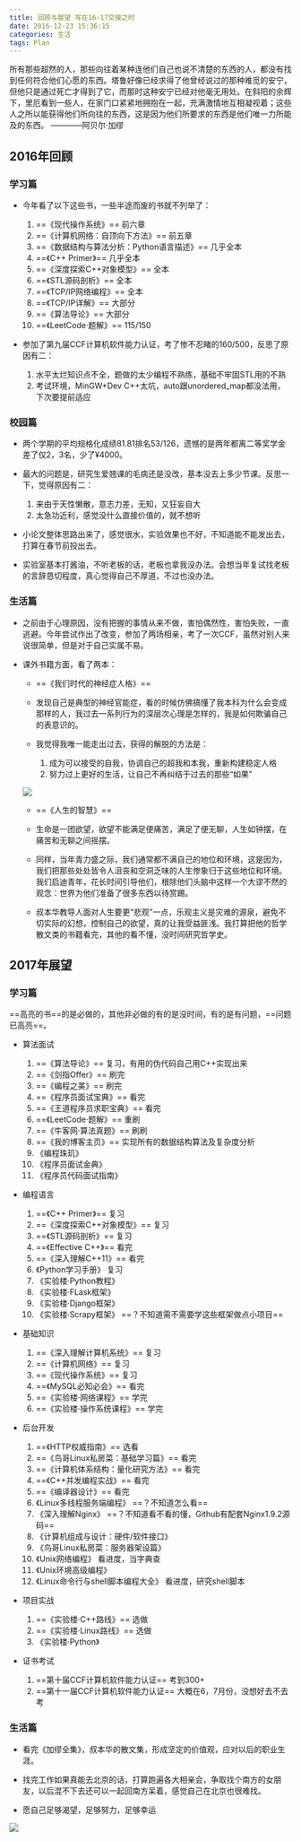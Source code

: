 ```yaml
---
title: 回顾与展望 写在16-17交接之时
date: 2016-12-23 15:36:15
categories: 生活
tags: Plan
---
```

所有那些超然的人，那些向往着某种连他们自己也说不清楚的东西的人，都没有找到任何符合他们心愿的东西。塔鲁好像已经求得了他曾经说过的那种难觅的安宁，但他只是通过死亡才得到了它，而那时这种安宁已经对他毫无用处。在斜阳的余辉下，里厄看到一些人，在家门口紧紧地拥抱在一起，充满激情地互相凝视着；这些人之所以能获得他们所向往的东西，这是因为他们所要求的东西是他们唯一力所能及的东西。
						————阿贝尔·加缪

<!--more-->

## 2016年回顾

### 学习篇

- 今年看了以下这些书，一些半途而废的书就不列举了：

	1. ==《现代操作系统》==	前六章
	2. ==《计算机网络：自顶向下方法》==  前五章
	3. ==《数据结构与算法分析：Python语言描述》==  几乎全本
	4. ==《C++ Primer》==  几乎全本
	5. ==《深度探索C++对象模型》==  全本
	6. ==《STL源码剖析》==  全本
	7. ==《TCP/IP网络编程》==  全本
	8. ==《TCP/IP详解》==  大部分
	9. ==《算法导论》==  大部分
	10. ==《LeetCode·题解》==  115/150

- 参加了第九届CCF计算机软件能力认证，考了惨不忍睹的160/500，反思了原因有二：
	1. 水平太烂知识点不全，题做的太少编程不熟练，基础不牢固STL用的不熟
	2. 考试环境，MinGW+Dev C++太坑，auto跟unordered_map都没法用，下次要提前适应

### 校园篇

- 两个学期的平均规格化成绩81.81排名53/126，遗憾的是两年都离二等奖学金差了仅2，3名，少了¥4000。

- 最大的问题是，研究生爱翘课的毛病还是没改，基本没去上多少节课。反思一下，觉得原因有二：

	1. 来由于天性懒散，意志力差，无知，又狂妄自大
	2. 太急功近利，感觉没什么直接价值的，就不想听

- 小论文整体思路出来了，感觉很水，实验效果也不好，不知道能不能发出去，打算在春节前投出去。

- 实验室基本打酱油，不听老板的话，老板也拿我没办法。会想当年复试找老板的言辞恳切程度，真心觉得自己不厚道，不过也没办法。

### 生活篇

- 之前由于心理原因，没有把握的事情从来不做，害怕偶然性，害怕失败，一直逃避。今年尝试作出了改变，参加了两场相亲，考了一次CCF，虽然对别人来说很简单，但是对于自己实属不易。

- 课外书籍方面，看了两本：

	- ==《我们时代的神经症人格》==

	- 发现自己是典型的神经官能症，看的时候仿佛搞懂了我本科为什么会变成那样的人，我过去一系列行为的深层次心理是怎样的，我是如何欺骗自己的表意识的。

	- 我觉得我唯一能走出过去，获得的解脱的方法是：

		1. 成为可以接受的自我，协调自己的超我和本我，重新构建稳定人格
		2. 努力过上更好的生活，让自己不再纠结于过去的那些“如果”

	![](https://github.com/SoaringhawkCheng/blog-materials/blob/master/201612/images/4.jpg?raw=true)

	- ==《人生的智慧》==

	- 生命是一团欲望，欲望不能满足便痛苦，满足了便无聊，人生如钟摆，在痛苦和无聊之间摇摆。

	- 同样，当年青力盛之际，我们通常都不满自己的地位和环境，这是因为，我们把那些处处皆令人沮丧和空洞乏味的人生惨象归于这些地位和环境。我们启迪青年，花长时间引导他们，根除他们头脑中这样一个大谬不然的观念：世界为他们准备了很多东西以待赏踢。

	- 叔本华教导人面对人生要更“悲观”一点，乐观主义是灾难的源泉，避免不切实际的幻想，控制自己的欲望，真的让我受益匪浅。我打算把他的哲学散文类的书籍看完，其他的看不懂，没时间研究哲学史。



## 2017年展望

### 学习篇

==高亮的书==的是必做的，其他非必做的有的是没时间，有的是有问题，==问题已高亮==。

- 算法面试
	1. ==《算法导论》==  复习，有用的伪代码自己用C++实现出来
	2. ==《剑指Offer》==  刷完
	3. ==《编程之美》==  刷完
	4. ==《程序员面试宝典》==  看完
	5. ==《王道程序员求职宝典》==  看完
	6. ==《LeetCode·题解》==  重刷
	7. ==《牛客网·算法真题》==  刷刷
	8. ==《我的博客主页》==  实现所有的数据结构算法及复杂度分析
	9. 《编程珠玑》
	10. 《程序员面试金典》
	11. 《程序员代码面试指南》

- 编程语言
	1. ==《C++ Primer》==  复习
	2. ==《深度探索C++对象模型》==  复习
	3. ==《STL源码剖析》==  复习
	4. ==《Effective C++》==  看完
	5. ==《深入理解C++11》==  看完
	6. 《Python学习手册》 复习
	7. 《实验楼·Python教程》
	8. 《实验楼·FLask框架》
	9. 《实验楼·Django框架》
	10. 《实验楼·Scrapy框架》 ==？不知道需不需要学这些框架做点小项目==

- 基础知识
	1. ==《深入理解计算机系统》==  复习
	2. ==《计算机网络》==  复习
	3. ==《现代操作系统》==  复习
	4. ==《MySQL必知必会》==  看完
	5. ==《实验楼·网络课程》==  学完
	6. ==《实验楼·操作系统课程》==  学完

- 后台开发
	1. ==《HTTP权威指南》==  选看
	2. ==《鸟哥Linux私房菜：基础学习篇》==  看完
	3. ==《计算机体系结构：量化研究方法》==  看完
	4. ==《C++并发编程实战》==  看完
	4. ==《编译器设计》==  看完
	5. 《Linux多线程服务端编程》  ==？不知道怎么看==
	6. 《深入理解Nginx》 ==？不知道看不看的懂，Github有配套Nginx1.9.2源码==
	7. 《计算机组成与设计：硬件/软件接口》
	8. 《鸟哥Linux私房菜：服务器架设篇》
	9. 《Unix网络编程》 看进度，当字典查
	10. 《Unix环境高级编程》 
	11. 《Linux命令行与shell脚本编程大全》 看进度，研究shell脚本


- 项目实战
	1. ==《实验楼·C++路线》==  选做
	2. ==《实验楼·Linux路线》==  选做
	3. 《实验楼·Python》
	
- 证书考试
	1. ==第十届CCF计算机软件能力认证==  考到300+
	2. ==第十一届CCF计算机软件能力认证==  大概在6，7月份，没想好去不去考

### 生活篇

- 看完《加缪全集》，叔本华的散文集，形成坚定的价值观，应对以后的职业生涯。

- 找完工作如果真能去北京的话，打算跑遍各大相亲会，争取找个南方的女朋友，以后混不下去还可以一起回南方呆着，感觉自己在北京也很难找。

- 愿自己足够渴望，足够努力，足够幸运

![](https://github.com/SoaringhawkCheng/blog-materials/blob/master/201612/images/5.jpg?raw=true)
